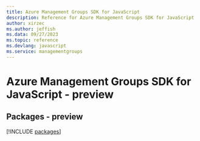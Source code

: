 ```yaml
---
title: Azure Management Groups SDK for JavaScript
description: Reference for Azure Management Groups SDK for JavaScript
author: xirzec
ms.author: jeffish
ms.data: 09/27/2023
ms.topic: reference
ms.devlang: javascript
ms.service: managementgroups
---
```

# Azure Management Groups SDK for JavaScript - preview
## Packages - preview
[!INCLUDE [packages](management-groups-index.md)]